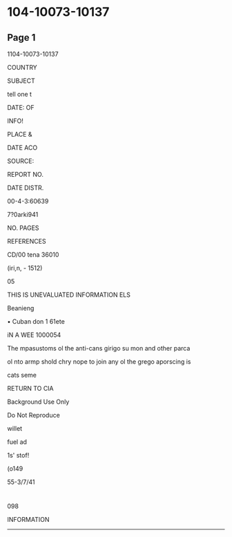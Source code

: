# 104-10073-10137

## Page 1

1104-10073-10137

COUNTRY

SUBJECT

tell one t

DATE: OF

INFO!

PLACE &

DATE ACO

SOURCE:

REPORT NO.

DATE DISTR.

00-4-3:60639

7?0arki941

NO. PAGES

REFERENCES

CD/00 tena 36010

(iri,n, - 1512)

05

THIS IS UNEVALUATED INFORMATION ELS

Beanieng

• Cuban don 1 61ete

iN A WEE 1000054

The mpasustoms ol the anti-cans girigo su mon and other parca

ol nto armp shold chry nope to join any ol the grego aporscing is

cats seme

RETURN TO CIA

Background Use Only

Do Not Reproduce

willet

fuel ad

1s' stof!

(o149

55-3/7/41

#

098

INFORMATION

---

